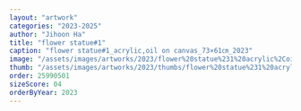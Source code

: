 ```yaml
---
layout: "artwork"
categories: "2023-2025"
author: "Jihoon Ha"
title: "flower statue#1"
caption: "flower statue#1_acrylic,oil on canvas_73×61㎝_2023"
image: "/assets/images/artworks/2023/flower%20statue%231%20acrylic%2Coil%20on%20canvas%2073x61cm%202023.jpg"
thumb: "/assets/images/artworks/2023/thumbs/flower%20statue%231%20acrylic%2Coil%20on%20canvas%2073x61cm%202023.jpg"
order: 25990501
sizeScore: 04
orderByYear: 2023
---
```

